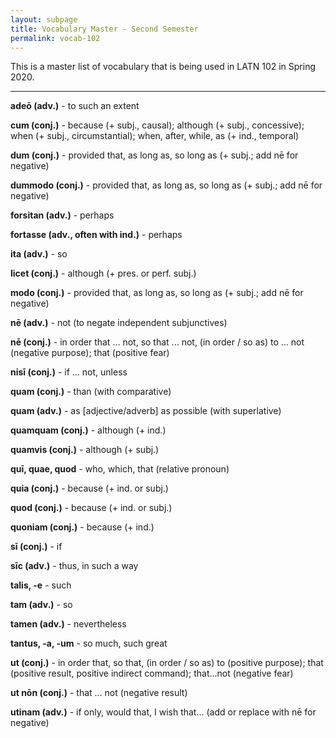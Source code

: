 ```yaml
---
layout: subpage
title: Vocabulary Master - Second Semester
permalink: vocab-102
---
```


This is a master list of vocabulary that is being used in LATN 102 in Spring 2020.

***

**adeō (adv.)** - to such an extent

**cum (conj.)** - because (+ subj., causal); although (+ subj., concessive); when (+ subj., circumstantial); when, after, while, as (+ ind., temporal)

**dum (conj.)** - provided that, as long as, so long as (+ subj.; add nē for negative)

**dummodo (conj.)** - provided that, as long as, so long as (+ subj.; add nē for negative)

**forsitan (adv.)** - perhaps

**fortasse (adv., often with ind.)** - perhaps

**ita (adv.)** - so

**licet (conj.)** - although (+ pres. or perf. subj.)

**modo (conj.)** - provided that, as long as, so long as (+ subj.; add nē for negative)

**nē (adv.)** - not (to negate independent subjunctives)

**nē (conj.)** - in order that ... not, so that ... not, (in order / so as) to ... not (negative purpose); that (positive fear)

**nisī (conj.)** - if ... not, unless

**quam (conj.)** - than (with comparative)

**quam (adv.)** - as [adjective/adverb] as possible (with superlative)

**quamquam (conj.)** - although (+ ind.)

**quamvis (conj.)** - although (+ subj.)

**quī, quae, quod** - who, which, that (relative pronoun)

**quia (conj.)** - because (+ ind. or subj.)

**quod (conj.)** - because (+ ind. or subj.)

**quoniam (conj.)** - because (+ ind.)

**sī (conj.)** - if

**sīc (adv.)** - thus, in such a way

**talis, -e** - such

**tam (adv.)** - so

**tamen (adv.)** - nevertheless

**tantus, -a, -um** - so much, such great

**ut (conj.)** - in order that, so that, (in order / so as) to (positive purpose); that (positive result, positive indirect command); that...not (negative fear)

**ut nōn (conj.)** - that ... not (negative result)

**utinam (adv.)** - if only, would that, I wish that... (add or replace with nē for negative)
